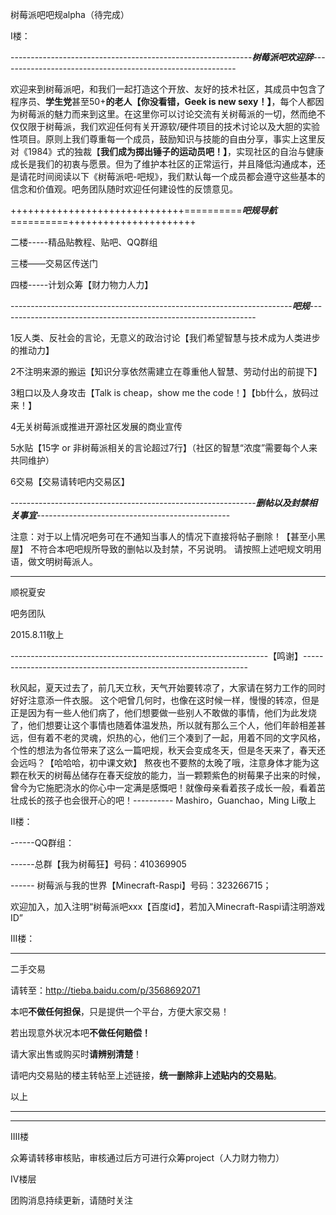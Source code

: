 树莓派吧吧规alpha（待完成）


I楼：

------------------------------------------------------------_**树莓派吧欢迎辞**_-----------------------------------------------------------

欢迎来到树莓派吧，和我们一起打造这个开放、友好的技术社区，其成员中包含了程序员、**学生党**甚至50+**的老人【你没看错，Geek is new sexy！】**，每个人都因为树莓派的魅力而来到这里。在这里你可以讨论交流有关树莓派的一切，然而绝不仅仅限于树莓派，我们欢迎任何有关开源软/硬件项目的技术讨论以及大胆的实验性项目。原则上我们尊重每一个成员，鼓励知识与技能的自由分享，事实上这里反对《1984》式的独裁【**我们成为掷出锤子的运动员吧！】**，实现社区的自治与健康成长是我们的初衷与愿景。但为了维护本社区的正常运行，并且降低沟通成本，还是请花时间阅读以下《树莓派吧-吧规》，我们默认每一个成员都会遵守这些基本的信念和价值观。吧务团队随时欢迎任何建设性的反馈意见。


++++++++++++++++++++++++++++++==========***_吧规导航_***==========++++++++++++++++++++++

二楼-----精品贴教程、贴吧、QQ群组

三楼——交易区传送门

四楼-----计划众筹【财力物力人力】


----------------------------------------------------------------------***_吧规_***----------------------------------------------------------------

1反人类、反社会的言论，无意义的政治讨论【我们希望智慧与技术成为人类进步的推动力】

2不注明来源的搬运【知识分享依然需建立在尊重他人智慧、劳动付出的前提下】

3粗口以及人身攻击【Talk is cheap，show me the code！】【bb什么，放码过来！】

4无关树莓派或推进开源社区发展的商业宣传

5水贴【15字 or 非树莓派相关的言论超过7行】（社区的智慧“浓度”需要每个人来共同维护）

6交易【交易请转吧内交易区】


-------------------------------------------------------------_***删帖以及封禁相关事宜***_------------------------------------------------

注意：对于以上情况吧务可在不通知当事人的情况下直接将帖子删除！【甚至小黑屋】
               不符合本吧吧规所导致的删帖以及封禁，不另说明。
               请按照上述吧规文明用语，做文明树莓派人。
               
--------------------------------------------------------------------------------------------------------------------------------------------

顺祝夏安

吧务团队

2015.8.11敬上


----------------------------------------------------------------【鸣谢】----------------------------------------------------------------

  秋风起，夏天过去了，前几天立秋，天气开始要转凉了，大家请在努力工作的同时好好注意添一件衣服。
  这个吧曾几何时，也像在这时候一样，慢慢的转凉，但是正是因为有一些人他们病了，他们想要做一些别人不敢做的事情，他们为此发烧了，他们想要让这个事情也随着体温发热，所以就有那么三个人，他们年龄相差甚远，但有着不老的灵魂，炽热的心，他们三个凑到了一起，用着不同的文字风格，个性的想法为各位带来了这么一篇吧规，秋天会变成冬天，但是冬天来了，春天还会远吗？【哈哈哈，初中课文欸】
  熬夜也不要熬的太晚了哦，注意身体才能为这颗在秋天的树莓丛储存在春天绽放的能力，当一颗颗紫色的树莓果子出来的时候，曾今为它施肥浇水的你心中一定满是感慨吧！就像母亲看着孩子成长一般，看着茁壮成长的孩子也会很开心的吧！----------
  Mashiro，Guanchao，Ming Li敬上







II楼：

------QQ群组：

------总群【我为树莓狂】号码：410369905

------ 树莓派与我的世界【Minecraft-Raspi】号码：323266715；

欢迎加入，加入注明“树莓派吧xxx【百度id】，若加入Minecraft-Raspi请注明游戏ID”









III楼：

---------------------------------------------------------------------------------------

二手交易

请转至：http://tieba.baidu.com/p/3568692071

本吧**不做任何担保**，只是提供一个平台，方便大家交易！

若出现意外状况本吧**不做任何赔偿！**

请大家出售或购买时**请辨别清楚**！

请吧内交易贴的楼主转帖至上述链接，**统一删除非上述贴内的交易贴**。

以上

---------------------------------------------------------------------------------------







---------------------------------------------------------------------------------------

IIII楼

众筹请转移审核贴，审核通过后方可进行众筹project（人力财力物力）







IV楼层

团购消息持续更新，请随时关注
